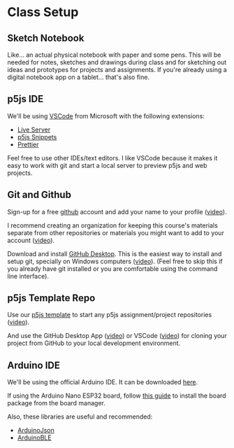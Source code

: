 ---
---
# Class Setup

## Sketch Notebook

Like... an actual physical notebook with paper and some pens. This will be needed for notes, sketches and drawings during class and for sketching out ideas and prototypes for projects and assignments. If you're already using a digital notebook app on a tablet... that's also fine.

## p5js IDE

We'll be using [VSCode](https://code.visualstudio.com/) from Microsoft with the following extensions:

- [Live Server](https://marketplace.visualstudio.com/items?itemName=ritwickdey.LiveServer)
- [p5js Snippets](https://marketplace.visualstudio.com/items?itemName=acidic9.p5js-snippets)
- [Prettier](https://marketplace.visualstudio.com/items?itemName=esbenp.prettier-vscode)

Feel free to use other IDEs/text editors. I like VSCode because it makes it easy to work with git and start a local server to preview p5js and web projects.

## Git and Github

Sign-up for a free [github](https://github.com) account and add your name to your profile ([video](https://www.youtube.com/watch?v=ZVRuPO8nCLA)).

I recommend creating an organization for keeping this course's materials separate from other repositories or materials you might want to add to your account ([video](https://www.youtube.com/watch?v=wnFm5fYGzso)).

Download and install [GitHub Desktop](https://desktop.github.com/). This is the easiest way to install and setup git, specially on Windows computers ([video](https://www.youtube.com/watch?v=dN5A0kDdCwk)). (Feel free to skip this if you already have git installed or you are comfortable using the command line interface).

## p5js Template Repo

Use our [p5js template](https://github.com/DM-GY-6063-2024F-B/p5js-template) to start any p5js assignment/project repositories ([video](https://www.youtube.com/watch?v=CDNc-epGz58)).

And use the GitHub Desktop App ([video](https://www.youtube.com/watch?v=oFhtTo2x96Q)) or VSCode ([video](https://www.youtube.com/watch?v=ftxObLqN69k)) for cloning your project from GitHub to your local development environment.

## Arduino IDE

We'll be using the official Arduino IDE. It can be downloaded [here](https://www.arduino.cc/en/software).

If using the Arduino Nano ESP32 board, follow [this guide](https://docs.arduino.cc/tutorials/nano-esp32/getting-started-nano-esp32) to install the board package from the board manager.

Also, these libraries are useful and recommended:

- [ArduinoJson](https://arduinojson.org/)
- [ArduinoBLE](https://www.arduino.cc/reference/en/libraries/arduinoble/)